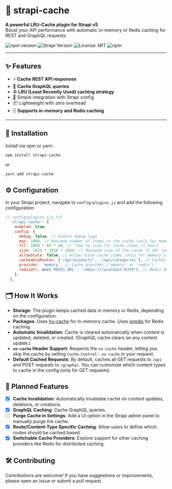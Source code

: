 # 🧠 strapi-cache

**A powerful LRU-Cache plugin for Strapi v5**  
Boost your API performance with automatic in-memory or Redis caching for REST and GraphQL requests.

![npm version](https://img.shields.io/badge/version-1.0.0-blue)
![Strapi Version](https://img.shields.io/badge/strapi-v5-blue)
![License: MIT](https://img.shields.io/badge/license-MIT-green)
![npm](https://img.shields.io/npm/dt/strapi-cache)

---

## ✨ Features

- ⚡️ **Cache REST API responses**
- 🔮 **Cache GraphQL queries**
- ♻️ **LRU (Least Recently Used) caching strategy**
- 🔧 Simple integration with Strapi config
- 📦 Lightweight with zero overhead
- 🗄️ **Supports in-memory and Redis caching**

---

## 🚀 Installation

Install via npm or yarn:

```bash
npm install strapi-cache
```

or

```bash
yarn add strapi-cache
```

## ⚙️ Configuration

In your Strapi project, navigate to `config/plugins.js` and add the following configuration:

```javascript
// config/plugins.{js,ts}
  'strapi-cache': {
    enabled: true,
    config: {
      debug: false, // Enable debug logs
      max: 1000, // Maximum number of items in the cache (only for memory cache)
      ttl: 1000 * 60 * 60, // Time to live for cache items (1 hour)
      size: 1024 * 1024 * 1024, // Maximum size of the cache (1 GB) (only for memory cache)
      allowStale: false, // Allow stale cache items (only for memory cache)
      cacheableRoutes: ['/api/products', '/api/categories'], // Caches routes which start with these paths (if empty array, all '/api' routes are cached)
      provider: 'memory', // Cache provider ('memory' or 'redis')
      redisUrl: env('REDIS_URL', 'redis://localhost:6379'), // Redis URL (if using Redis)
    },
  },
```

## 🗂️ How It Works

- **Storage**: The plugin keeps cached data in memory or Redis, depending on the configuration.
- **Packages**: Uses [lru-cache](https://github.com/isaacs/node-lru-cache) for in-memory cache. Uses [ioredis](https://github.com/redis/ioredis) for Redis caching.
- **Automatic Invalidation**: Cache is cleared automatically when content is updated, deleted, or created. (GraphQL cache clears on any content update.)
- **`no-cache` Header Support**: Respects the `no-cache` header, letting you skip the cache by setting `Cache-Control: no-cache` in your request.
- **Default Cached Requests**: By default, caches all GET requests to `/api` and POST requests to `/graphql`. You can customize which content types to cache in the config (only for GET requests).

## 🔮 Planned Features

- [x] **Cache Invalidation**: Automatically invalidate cache on content updates, deletions, or creations.
- [x] **GraphQL Caching**: Cache GraphQL queries.
- [ ] **Purge Cache in Settings**: Add a UI option in the Strapi admin panel to manually purge the cache.
- [x] **Route/Content-Type Specific Caching**: Allow users to define which routes should be cached based.
- [x] **Switchable Cache Providers**: Explore support for other caching providers like Redis for distributed caching.

## 🛠️ Contributing

Contributions are welcome! If you have suggestions or improvements, please open an issue or submit a pull request.
